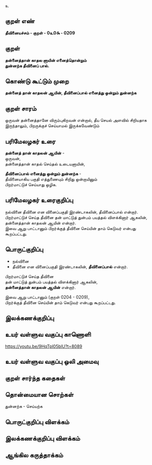 உ

## குறள் எண் 

**தீவினையச்சம் - குறள் - 0உ0௯ - 0209**  

## குறள் 

**தன்னைத்தான் காதல னாயின் எனைத்தொன்றும்  
துன்னற்க தீவினைப் பால்.** 

## கொண்டு கூட்டும் முறை

**தன்னைத் தான் காதலன் ஆயின், தீவினைப்பால் எனைத்து ஒன்றும் துன்னற்க**  

## குறள் சாரம் 

ஒருவன் தன்னைத்தானே விரும்புகிறவன் என்றால், தீய செயல் அளவில் சிறியதாக இருந்தாலும், பிறருக்குச் செய்யாமல் இருக்கவேண்டும்

## பரிமேலழகர் உரை

**தன்னைத் தான் காதலன் ஆயின்** -  
ஒருவன்,  
தன்னைத்தான் காதல் செய்தல் உடையனாயின்,  

**தீவினைப்பால் எனைத்து ஒன்றும் துன்னற்க** -  
தீவினையாகிய பகுதி எத்துணையும் சிறிது ஒன்றாயினும்  
பிறர்மாட்டுச் செய்யாது ஒழிக. 

## பரிமேலழகர் உரைகுறிப்பு   

நல்வினை தீவினை என வினைப்பகுதி இரண்டாகலின், தீவினைப்பால் என்றார்.  
பிறர்மாட்டுச் செய்த தீவினை தன் மாட்டுத் துன்பம் பயத்தல் விளக்கினார் ஆகலின், தன்னைத்தான் காதலன் ஆயின் என்றார்.  
இவை ஆறு பாட்டானும் பிறர்க்குத் தீவினை செய்யின் தாம் கெடுவர் என்பது கூறப்பட்டது.  

## பொருட்குறிப்பு 

* நல்வினை  
* தீவினை என வினைப்பகுதி இரண்டாகலின், **தீவினைப்பால்** என்றார்.  

பிறர்மாட்டுச் செய்த தீவினை  
தன் மாட்டுத் துன்பம் பயத்தல் விளக்கினார் ஆகலின்,  
**தன்னைத்தான் காதலன் ஆயின்** என்றார்.  

இவை ஆறு பாட்டானும் (குறள் 0204 - 0209),  
பிறர்க்குத் தீவினை செய்யின் தாம் கெடுவர் என்பது கூறப்பட்டது.  

## இலக்கணக்குறிப்பு  


## உயர் வள்ளுவ வகுப்பு காணொளி

https://youtu.be/9HqTpl05blU?t=8089

## உயர் வள்ளுவ வகுப்பு ஒலி அமைவு 

 
## குறள் சார்ந்த கதைகள் 


## தொன்மையான சொற்கள்

துன்னற்க - செய்யற்க  

## பொருட்குறிப்பு விளக்கம்


## இலக்கணக்குறிப்பு விளக்கம்


## ஆங்கில கருத்தாக்கம் 


